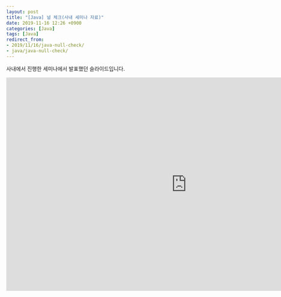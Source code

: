 ```yaml
---
layout: post
title: "[Java] 널 체크(사내 세미나 자료)"
date: 2019-11-16 12:26 +0900
categories: [Java]
tags: [Java]
redirect_from: 
- 2019/11/16/java-null-check/
- java/java-null-check/
---
```

사내에서 진행한 세미나에서 발표했던 슬라이드입니다. 

  <iframe src="https://docs.google.com/presentation/d/13lqo3hL4FpVLwEIb--al55C3zKNVk9fTZbgONqgT_o0/embed?start=false&loop=false&delayms=3000" frameborder="0" width="960" height="569" allowfullscreen="true" mozallowfullscreen="true" webkitallowfullscreen="true"></iframe>
